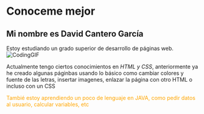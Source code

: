 # Conoceme mejor
## Mi nombre es David Cantero García
Estoy estudiando un grado superior de desarrollo de páginas web.![CodingGIF](https://github.com/user-attachments/assets/e13c32ca-1fc5-4f31-a566-afe9539b0dd6)

Actualmente tengo ciertos conocimientos en <i>HTML y CSS</i>, anteriormente ya he creado algunas páginbas usando lo básico como cambiar colores y fuente de las letras, insertar imagenes, enlazar la página con otro HTML o incluso con un CSS
<div style ="color: orange;">
Tambié estoy aprendiendo un poco de lenguaje en JAVA, como pedir datos al usuario, calcular variables, etc
</div>


